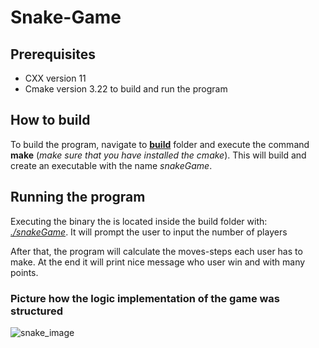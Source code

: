 # Snake-Game

## Prerequisites
- CXX version 11
- Cmake version 3.22 to build and run the program

## How to build
To build the program, navigate to **<u>build</u>** folder and execute the command **make** (_make sure that you have installed the cmake_). This will build and create an executable with the name
_snakeGame_.

## Running the program
Executing the binary the is located inside the build folder with: <u>_./snakeGame_</u>. It will prompt the user to input the number of players

After that, the program will calculate the moves-steps each user has to make. At the end it will print nice message
who user win and with many points.

### Picture how the logic implementation of the game was structured
![snake_image](https://user-images.githubusercontent.com/32797979/148247529-183299c0-2e6d-4594-b27c-c139d9bfe2bc.jpg)
